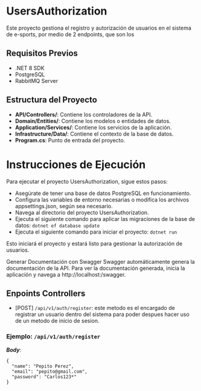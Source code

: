 # UsersAuthorization
Este proyecto gestiona el registro y autorización de usuarios en el sistema de e-sports, por medio de 2 endpoints, que son los

## Requisitos Previos
- .NET 8 SDK
- PostgreSQL
- RabbitMQ Server

## Estructura del Proyecto

- **API/Controllers/**: Contiene los controladores de la API.
- **Domain/Entities/**: Contiene los modelos o entidades de datos.
- **Application/Services/**: Contiene los servicios de la aplicación.
- **Infrastructure/Data/**: Contiene el contexto de la base de datos.
- **Program.cs**: Punto de entrada del proyecto.

# Instrucciones de Ejecución
Para ejecutar el proyecto UsersAuthorization, sigue estos pasos:

- Asegúrate de tener una base de datos PostgreSQL en funcionamiento.
- Configura las variables de entorno necesarias o modifica los archivos appsettings.json, según sea necesario.
- Navega al directorio del proyecto UsersAuthorization.
- Ejecuta el siguiente comando para aplicar las migraciones de la base de datos: `dotnet ef database update`
- Ejecuta el siguiente comando para iniciar el proyecto: `dotnet run`

Esto iniciará el proyecto y estará listo para gestionar la autorización de usuarios.

Generar Documentación con Swagger
Swagger automáticamente genera la documentación de la API. Para ver la documentación generada, inicia la aplicación y navega a http://localhost:<puerto>/swagger.

## Enpoints Controllers

- [POST] `/api/v1/auth/register`: este metodo es el encargado de registrar un usuario dentro del sistema para poder despues hacer uso de un metodo de inicio de sesion.

### Ejemplo: `/api/v1/auth/register`

***Body***:
```
{
  "name": "Pepito Perez",
  "email": "pepito@gmail.com",
  "password": "Carlos123*"
}
```